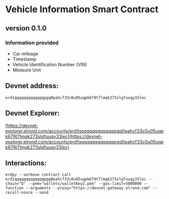 # Vehicle Information Smart Contract
## version 0.1.0

###  Information provided
- Car mileage
- Timestamp
- Vehicle Identification Number (VIN)
- Measure Unit


## Devnet address:

```
erd1qqqqqqqqqqqqqpgq0pahcf33c0u05uqpk679t7lmqk273slgfuuqy33lec
````
## Devnet Explorer:

[https://devnet-explorer.elrond.com/accounts/erd1qqqqqqqqqqqqqpgq0pahcf33c0u05uqpk679t7lmqk273slgfuuqy33lec](https://devnet-explorer.elrond.com/accounts/erd1qqqqqqqqqqqqqpgq0pahcf33c0u05uqpk679t7lmqk273slgfuuqy33lec)


## Interactions:
```
erdpy --verbose contract call erd1qqqqqqqqqqqqqpgq0pahcf33c0u05uqpk679t7lmqk273slgfuuqy33lec --chain="D" --pem="wallets/walletKey2.pem" --gas-limit=5000000 --function --arguments --proxy="https://devnet-gateway.elrond.com" --recall-nonce --send

```
